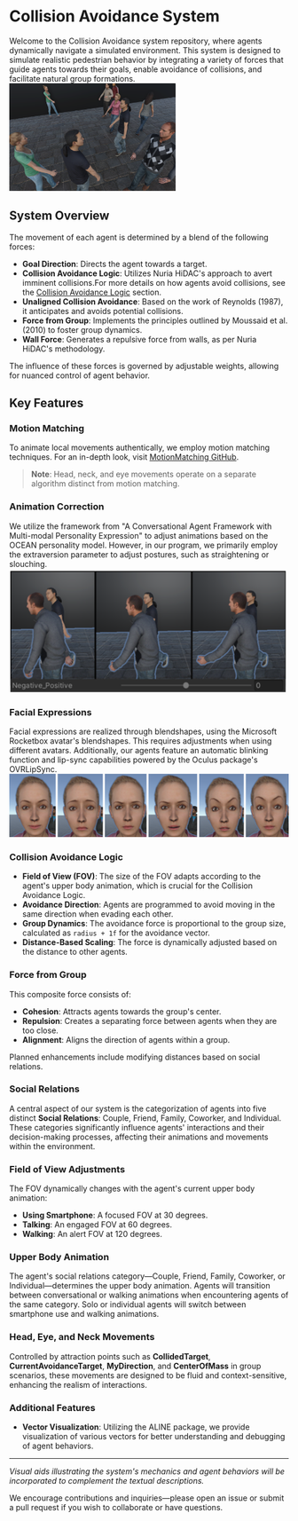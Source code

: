 # Collision Avoidance System

Welcome to the Collision Avoidance system repository, where agents dynamically navigate a simulated environment. This system is designed to simulate realistic pedestrian behavior by integrating a variety of forces that guide agents towards their goals, enable avoidance of collisions, and facilitate natural group formations.
<img src=".github/media/collision_avoidance_system.png" alt="Collision Avoidance System" width="300"/>


## System Overview

The movement of each agent is determined by a blend of the following forces:
- **Goal Direction**: Directs the agent towards a target.
- **Collision Avoidance Logic**: Utilizes Nuria HiDAC's approach to avert imminent collisions.For more details on how agents avoid collisions, see the [Collision Avoidance Logic](#collision-avoidance-logic) section.
- **Unaligned Collision Avoidance**: Based on the work of Reynolds (1987), it anticipates and avoids potential collisions.
- **Force from Group**: Implements the principles outlined by Moussaid et al. (2010) to foster group dynamics.
- **Wall Force**: Generates a repulsive force from walls, as per Nuria HiDAC's methodology.

The influence of these forces is governed by adjustable weights, allowing for nuanced control of agent behavior.

## Key Features

### Motion Matching

To animate local movements authentically, we employ motion matching techniques. For an in-depth look, visit [MotionMatching GitHub](https://github.com/JLPM22/MotionMatching).

> **Note**: Head, neck, and eye movements operate on a separate algorithm distinct from motion matching.

### Animation Correction

We utilize the framework from "A Conversational Agent Framework with Multi-modal Personality Expression" to adjust animations based on the OCEAN personality model. However, in our program, we primarily employ the extraversion parameter to adjust postures, such as straightening or slouching.
<img src=".github/media/animation_correction.png" alt="Collision Avoidance System" width="500"/>

### Facial Expressions

Facial expressions are realized through blendshapes, using the Microsoft Rocketbox avatar's blendshapes. This requires adjustments when using different avatars. Additionally, our agents feature an automatic blinking function and lip-sync capabilities powered by the Oculus package's OVRLipSync.
<img src=".github/media/facial_expression.png" alt="Collision Avoidance System" width="700"/>

### Collision Avoidance Logic

- **Field of View (FOV)**: The size of the FOV adapts according to the agent's upper body animation, which is crucial for the Collision Avoidance Logic.
- **Avoidance Direction**: Agents are programmed to avoid moving in the same direction when evading each other.
- **Group Dynamics**: The avoidance force is proportional to the group size, calculated as `radius + 1f` for the avoidance vector.
- **Distance-Based Scaling**: The force is dynamically adjusted based on the distance to other agents.

### Force from Group

This composite force consists of:
- **Cohesion**: Attracts agents towards the group's center.
- **Repulsion**: Creates a separating force between agents when they are too close.
- **Alignment**: Aligns the direction of agents within a group.

Planned enhancements include modifying distances based on social relations.

### Social Relations

A central aspect of our system is the categorization of agents into five distinct **Social Relations**: Couple, Friend, Family, Coworker, and Individual. These categories significantly influence agents' interactions and their decision-making processes, affecting their animations and movements within the environment.

### Field of View Adjustments

The FOV dynamically changes with the agent's current upper body animation:
- **Using Smartphone**: A focused FOV at 30 degrees.
- **Talking**: An engaged FOV at 60 degrees.
- **Walking**: An alert FOV at 120 degrees.

### Upper Body Animation

The agent's social relations category—Couple, Friend, Family, Coworker, or Individual—determines the upper body animation. Agents will transition between conversational or walking animations when encountering agents of the same category. Solo or individual agents will switch between smartphone use and walking animations.

### Head, Eye, and Neck Movements

Controlled by attraction points such as **CollidedTarget**, **CurrentAvoidanceTarget**, **MyDirection**, and **CenterOfMass** in group scenarios, these movements are designed to be fluid and context-sensitive, enhancing the realism of interactions.

### Additional Features

- **Vector Visualization**: Utilizing the ALINE package, we provide visualization of various vectors for better understanding and debugging of agent behaviors.

---

*Visual aids illustrating the system's mechanics and agent behaviors will be incorporated to complement the textual descriptions.*

We encourage contributions and inquiries—please open an issue or submit a pull request if you wish to collaborate or have questions.
